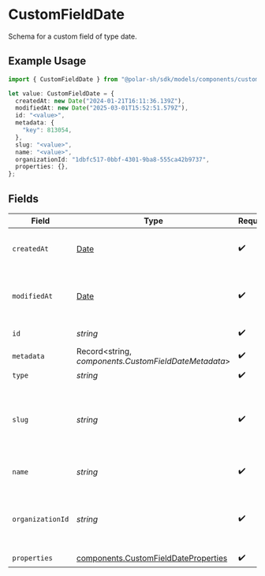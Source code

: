 # CustomFieldDate

Schema for a custom field of type date.

## Example Usage

```typescript
import { CustomFieldDate } from "@polar-sh/sdk/models/components/customfielddate.js";

let value: CustomFieldDate = {
  createdAt: new Date("2024-01-21T16:11:36.139Z"),
  modifiedAt: new Date("2025-03-01T15:52:51.579Z"),
  id: "<value>",
  metadata: {
    "key": 813054,
  },
  slug: "<value>",
  name: "<value>",
  organizationId: "1dbfc517-0bbf-4301-9ba8-555ca42b9737",
  properties: {},
};
```

## Fields

| Field                                                                                         | Type                                                                                          | Required                                                                                      | Description                                                                                   | Example                                                                                       |
| --------------------------------------------------------------------------------------------- | --------------------------------------------------------------------------------------------- | --------------------------------------------------------------------------------------------- | --------------------------------------------------------------------------------------------- | --------------------------------------------------------------------------------------------- |
| `createdAt`                                                                                   | [Date](https://developer.mozilla.org/en-US/docs/Web/JavaScript/Reference/Global_Objects/Date) | :heavy_check_mark:                                                                            | Creation timestamp of the object.                                                             |                                                                                               |
| `modifiedAt`                                                                                  | [Date](https://developer.mozilla.org/en-US/docs/Web/JavaScript/Reference/Global_Objects/Date) | :heavy_check_mark:                                                                            | Last modification timestamp of the object.                                                    |                                                                                               |
| `id`                                                                                          | *string*                                                                                      | :heavy_check_mark:                                                                            | The ID of the object.                                                                         |                                                                                               |
| `metadata`                                                                                    | Record<string, *components.CustomFieldDateMetadata*>                                          | :heavy_check_mark:                                                                            | N/A                                                                                           |                                                                                               |
| `type`                                                                                        | *string*                                                                                      | :heavy_check_mark:                                                                            | N/A                                                                                           |                                                                                               |
| `slug`                                                                                        | *string*                                                                                      | :heavy_check_mark:                                                                            | Identifier of the custom field. It'll be used as key when storing the value.                  |                                                                                               |
| `name`                                                                                        | *string*                                                                                      | :heavy_check_mark:                                                                            | Name of the custom field.                                                                     |                                                                                               |
| `organizationId`                                                                              | *string*                                                                                      | :heavy_check_mark:                                                                            | The ID of the organization owning the custom field.                                           | 1dbfc517-0bbf-4301-9ba8-555ca42b9737                                                          |
| `properties`                                                                                  | [components.CustomFieldDateProperties](../../models/components/customfielddateproperties.md)  | :heavy_check_mark:                                                                            | N/A                                                                                           |                                                                                               |